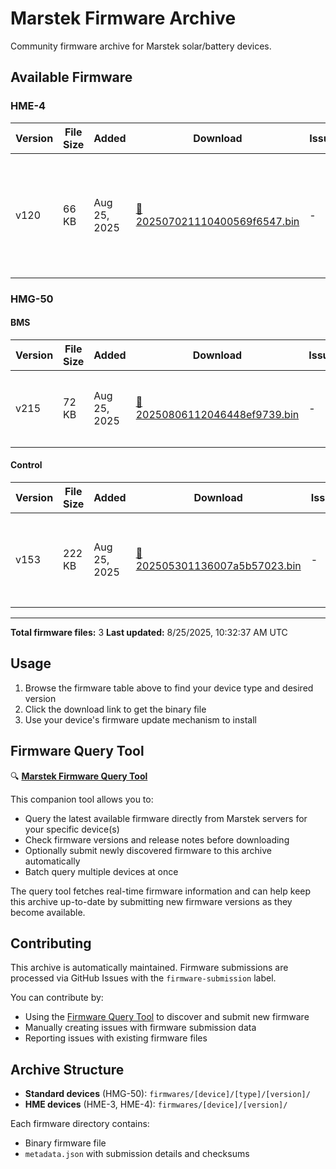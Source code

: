 # Marstek Firmware Archive

Community firmware archive for Marstek solar/battery devices.

## Available Firmware

### HME-4

| Version | File Size | Added | Download | Issue | Description |
|---------|-----------|-------|----------|-------|-------------|
| v120 | 66 KB | Aug 25, 2025 | [📁 202507021110400569f6547.bin](firmwares/HME-4/120/202507021110400569f6547.bin) | - | 1、优化了UDP接收和重启优化 2、加入蓝牙升级移远模组命令 3、连接从机改到15台 [🌐](https://translate.google.com/?sl=zh&tl=en&text=1%E3%80%81%E4%BC%98%E5%8C%96%E4%BA%86UDP%E6%8E%A5%E6%94%B6%E5%92%8C%E9%87%8D%E5%90%AF%E4%BC%98%E5%8C%96%0A2%E3%80%81%E5%8A%A0%E5%85%A5%E8%93%9D%E7%89%99%E5%8D%87%E7%BA%A7%E7%A7%BB%E8%BF%9C%E6%A8%A1%E7%BB%84%E5%91%BD%E4%BB%A4%0A3%E3%80%81%E8%BF%9E%E6%8E%A5%E4%BB%8E%E6%9C%BA%E6%94%B9%E5%88%B015%E5%8F%B0 "Translate to English") |

### HMG-50

#### BMS

| Version | File Size | Added | Download | Issue | Description |
|---------|-----------|-------|----------|-------|-------------|
| v215 | 72 KB | Aug 25, 2025 | [📁 20250806112046448ef9739.bin](firmwares/HMG-50/BMS/215/20250806112046448ef9739.bin) | - | 满电回差由97调整到99，优化升级稳定性。 [🌐](https://translate.google.com/?sl=zh&tl=en&text=%E6%BB%A1%E7%94%B5%E5%9B%9E%E5%B7%AE%E7%94%B197%E8%B0%83%E6%95%B4%E5%88%B099%EF%BC%8C%E4%BC%98%E5%8C%96%E5%8D%87%E7%BA%A7%E7%A8%B3%E5%AE%9A%E6%80%A7%E3%80%82 "Translate to English") |

#### Control

| Version | File Size | Added | Download | Issue | Description |
|---------|-----------|-------|----------|-------|-------------|
| v153 | 222 KB | Aug 25, 2025 | [📁 202505301136007a5b57023.bin](firmwares/HMG-50/Control/153/202505301136007a5b57023.bin) | - | 1、支持对无密码WIFI进行配网功能；2、优化一些已知问题 [🌐](https://translate.google.com/?sl=zh&tl=en&text=1%E3%80%81%E6%94%AF%E6%8C%81%E5%AF%B9%E6%97%A0%E5%AF%86%E7%A0%81WIFI%E8%BF%9B%E8%A1%8C%E9%85%8D%E7%BD%91%E5%8A%9F%E8%83%BD%EF%BC%9B2%E3%80%81%E4%BC%98%E5%8C%96%E4%B8%80%E4%BA%9B%E5%B7%B2%E7%9F%A5%E9%97%AE%E9%A2%98 "Translate to English") |

---

**Total firmware files:** 3
**Last updated:** 8/25/2025, 10:32:37 AM UTC

## Usage

1. Browse the firmware table above to find your device type and desired version
2. Click the download link to get the binary file
3. Use your device's firmware update mechanism to install

## Firmware Query Tool

🔍 **[Marstek Firmware Query Tool](https://github.com/rweijnen/marstek-firmware-query)**

This companion tool allows you to:
- Query the latest available firmware directly from Marstek servers for your specific device(s)
- Check firmware versions and release notes before downloading
- Optionally submit newly discovered firmware to this archive automatically
- Batch query multiple devices at once

The query tool fetches real-time firmware information and can help keep this archive up-to-date by submitting new firmware versions as they become available.

## Contributing

This archive is automatically maintained. Firmware submissions are processed via GitHub Issues with the `firmware-submission` label.

You can contribute by:
- Using the [Firmware Query Tool](https://github.com/rweijnen/marstek-firmware-query) to discover and submit new firmware
- Manually creating issues with firmware submission data
- Reporting issues with existing firmware files

## Archive Structure

- **Standard devices** (HMG-50): `firmwares/[device]/[type]/[version]/`
- **HME devices** (HME-3, HME-4): `firmwares/[device]/[version]/`

Each firmware directory contains:
- Binary firmware file
- `metadata.json` with submission details and checksums
